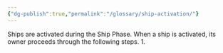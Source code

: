 ```yaml
---
{"dg-publish":true,"permalink":"/glossary/ship-activation/"}
---
```


Ships are activated during the Ship Phase. When a ship is activated, its
owner proceeds through the following steps.
1. 